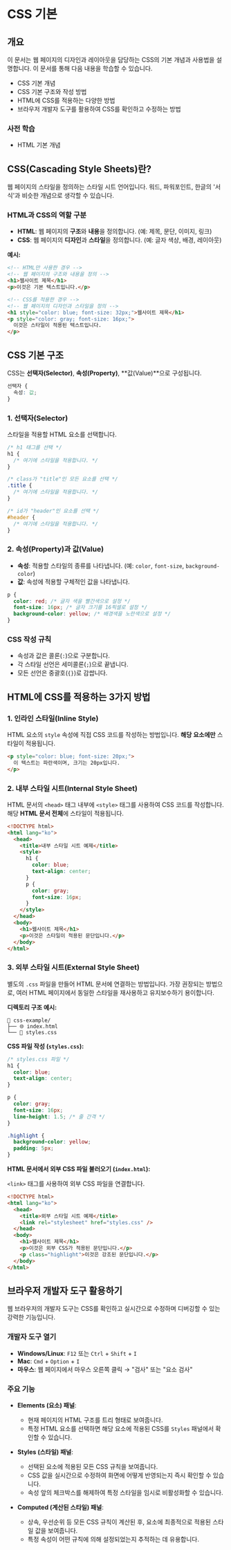 # CSS 기본

## 개요

이 문서는 웹 페이지의 디자인과 레이아웃을 담당하는 CSS의 기본 개념과 사용법을 설명합니다. 이 문서를 통해 다음 내용을 학습할 수 있습니다.

- CSS 기본 개념
- CSS 기본 구조와 작성 방법
- HTML에 CSS를 적용하는 다양한 방법
- 브라우저 개발자 도구를 활용하여 CSS를 확인하고 수정하는 방법

### 사전 학습

- HTML 기본 개념

## CSS(Cascading Style Sheets)란?

웹 페이지의 스타일을 정의하는 스타일 시트 언어입니다. 워드, 파워포인트, 한글의 '서식'과 비슷한 개념으로 생각할 수 있습니다.

### HTML과 CSS의 역할 구분

- **HTML**: 웹 페이지의 **구조**와 **내용**을 정의합니다. (예: 제목, 문단, 이미지, 링크)
- **CSS**: 웹 페이지의 **디자인**과 **스타일**을 정의합니다. (예: 글자 색상, 배경, 레이아웃)

**예시:**

```html
<!-- HTML만 사용한 경우 -->
<!-- 웹 페이지의 구조와 내용을 정의 -->
<h1>웹사이트 제목</h1>
<p>이것은 기본 텍스트입니다.</p>

<!-- CSS를 적용한 경우 -->
<!-- 웹 페이지의 디자인과 스타일을 정의 -->
<h1 style="color: blue; font-size: 32px;">웹사이트 제목</h1>
<p style="color: gray; font-size: 16px;">
  이것은 스타일이 적용된 텍스트입니다.
</p>
```

## CSS 기본 구조

CSS는 **선택자(Selector)**, **속성(Property)**, **값(Value)**으로 구성됩니다.

```css
선택자 {
  속성: 값;
}
```

### 1. 선택자(Selector)

스타일을 적용할 HTML 요소를 선택합니다.

```css
/* h1 태그를 선택 */
h1 {
  /* 여기에 스타일을 적용합니다. */
}

/* class가 "title"인 모든 요소를 선택 */
.title {
  /* 여기에 스타일을 적용합니다. */
}

/* id가 "header"인 요소를 선택 */
#header {
  /* 여기에 스타일을 적용합니다. */
}
```

### 2. 속성(Property)과 값(Value)

- **속성**: 적용할 스타일의 종류를 나타냅니다. (예: `color`, `font-size`, `background-color`)
- **값**: 속성에 적용할 구체적인 값을 나타냅니다.

```css
p {
  color: red; /* 글자 색을 빨간색으로 설정 */
  font-size: 16px; /* 글자 크기를 16픽셀로 설정 */
  background-color: yellow; /* 배경색을 노란색으로 설정 */
}
```

### CSS 작성 규칙

- 속성과 값은 콜론(`:`)으로 구분합니다.
- 각 스타일 선언은 세미콜론(`;`)으로 끝냅니다.
- 모든 선언은 중괄호(`{}`)로 감쌉니다.

## HTML에 CSS를 적용하는 3가지 방법

### 1. 인라인 스타일(Inline Style)

HTML 요소의 `style` 속성에 직접 CSS 코드를 작성하는 방법입니다. **해당 요소에만** 스타일이 적용됩니다.

```html
<p style="color: blue; font-size: 20px;">
  이 텍스트는 파란색이며, 크기는 20px입니다.
</p>
```

### 2. 내부 스타일 시트(Internal Style Sheet)

HTML 문서의 `<head>` 태그 내부에 `<style>` 태그를 사용하여 CSS 코드를 작성합니다. 해당 **HTML 문서 전체**에 스타일이 적용됩니다.

```html
<!DOCTYPE html>
<html lang="ko">
  <head>
    <title>내부 스타일 시트 예제</title>
    <style>
      h1 {
        color: blue;
        text-align: center;
      }
      p {
        color: gray;
        font-size: 16px;
      }
    </style>
  </head>
  <body>
    <h1>웹사이트 제목</h1>
    <p>이것은 스타일이 적용된 문단입니다.</p>
  </body>
</html>
```

### 3. 외부 스타일 시트(External Style Sheet)

별도의 `.css` 파일을 만들어 HTML 문서에 연결하는 방법입니다. 가장 권장되는 방법으로, 여러 HTML 페이지에서 동일한 스타일을 재사용하고 유지보수하기 용이합니다.

**디렉토리 구조 예시:**

```
📁 css-example/
├── 🌐 index.html
└── 🎨 styles.css
```

**CSS 파일 작성 (`styles.css`):**

```css
/* styles.css 파일 */
h1 {
  color: blue;
  text-align: center;
}

p {
  color: gray;
  font-size: 16px;
  line-height: 1.5; /* 줄 간격 */
}

.highlight {
  background-color: yellow;
  padding: 5px;
}
```

**HTML 문서에서 외부 CSS 파일 불러오기 (`index.html`):**

`<link>` 태그를 사용하여 외부 CSS 파일을 연결합니다.

```html
<!DOCTYPE html>
<html lang="ko">
  <head>
    <title>외부 스타일 시트 예제</title>
    <link rel="stylesheet" href="styles.css" />
  </head>
  <body>
    <h1>웹사이트 제목</h1>
    <p>이것은 외부 CSS가 적용된 문단입니다.</p>
    <p class="highlight">이것은 강조된 문단입니다.</p>
  </body>
</html>
```

## 브라우저 개발자 도구 활용하기

웹 브라우저의 개발자 도구는 CSS를 확인하고 실시간으로 수정하며 디버깅할 수 있는 강력한 기능입니다.

### 개발자 도구 열기

- **Windows/Linux**: `F12` 또는 `Ctrl` + `Shift` + `I`
- **Mac**: `Cmd` + `Option` + `I`
- **마우스**: 웹 페이지에서 마우스 오른쪽 클릭 → "검사" 또는 "요소 검사"

### 주요 기능

- **Elements (요소) 패널**:

  - 현재 페이지의 HTML 구조를 트리 형태로 보여줍니다.
  - 특정 HTML 요소를 선택하면 해당 요소에 적용된 CSS를 `Styles` 패널에서 확인할 수 있습니다.

- **Styles (스타일) 패널**:

  - 선택된 요소에 적용된 모든 CSS 규칙을 보여줍니다.
  - CSS 값을 실시간으로 수정하여 화면에 어떻게 반영되는지 즉시 확인할 수 있습니다.
  - 속성 앞의 체크박스를 해제하여 특정 스타일을 임시로 비활성화할 수 있습니다.

- **Computed (계산된 스타일) 패널**:
  - 상속, 우선순위 등 모든 CSS 규칙이 계산된 후, 요소에 최종적으로 적용된 스타일 값을 보여줍니다.
  - 특정 속성이 어떤 규칙에 의해 설정되었는지 추적하는 데 유용합니다.
